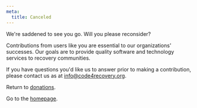 ```yaml
---
meta:
  title: Canceled
---
```


We're saddened to see you go. Will you please reconsider?

Contributions from users like you are essential to our organizations' successes. Our goals are to provide quality software and technology services to recovery communities.

If you have questions you'd like us to answer prior to making a contribution, please contact us as at [info@code4recovery.org](mailto:info@code4recovery.org).

Return to [donations](/donate).

Go to the [homepage](/).
